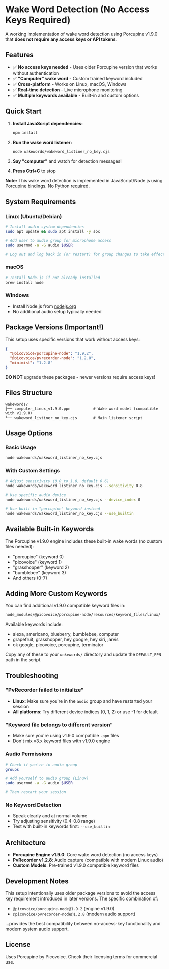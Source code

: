 # Wake Word Detection (No Access Keys Required)

A working implementation of wake word detection using Porcupine v1.9.0 that **does not require any access keys or API tokens**.

## Features

- ✅ **No access keys needed** - Uses older Porcupine version that works without authentication
- ✅ **"Computer" wake word** - Custom trained keyword included
- ✅ **Cross-platform** - Works on Linux, macOS, Windows
- ✅ **Real-time detection** - Live microphone monitoring
- ✅ **Multiple keywords available** - Built-in and custom options

## Quick Start

1. **Install JavaScript dependencies:**
   ```bash
   npm install
   ```

2. **Run the wake word listener:**
   ```bash
   node wakewords/wakeword_listiner_no_key.cjs
   ```

3. **Say "computer"** and watch for detection messages!

4. **Press Ctrl+C** to stop

**Note:** This wake word detection is implemented in JavaScript/Node.js using Porcupine bindings. No Python required.

## System Requirements

### Linux (Ubuntu/Debian)
```bash
# Install audio system dependencies
sudo apt update && sudo apt install -y sox

# Add user to audio group for microphone access
sudo usermod -a -G audio $USER

# Log out and log back in (or restart) for group changes to take effect
```

### macOS
```bash
# Install Node.js if not already installed
brew install node
```

### Windows
- Install Node.js from [nodejs.org](https://nodejs.org/)
- No additional audio setup typically needed

## Package Versions (Important!)

This setup uses specific versions that work without access keys:

```json
{
  "@picovoice/porcupine-node": "1.9.2",
  "@picovoice/pvrecorder-node": "1.2.8",
  "minimist": "1.2.8"
}
```

**DO NOT** upgrade these packages - newer versions require access keys!

## Files Structure

```
wakewords/
├── computer_linux_v1.9.0.ppn          # Wake word model (compatible with v1.9.0)
└── wakeword_listiner_no_key.cjs       # Main listener script
```

## Usage Options

### Basic Usage
```bash
node wakewords/wakeword_listiner_no_key.cjs
```

### With Custom Settings
```bash
# Adjust sensitivity (0.0 to 1.0, default 0.6)
node wakewords/wakeword_listiner_no_key.cjs --sensitivity 0.8

# Use specific audio device
node wakewords/wakeword_listiner_no_key.cjs --device_index 0

# Use built-in "porcupine" keyword instead
node wakewords/wakeword_listiner_no_key.cjs --use_builtin
```

## Available Built-in Keywords

The Porcupine v1.9.0 engine includes these built-in wake words (no custom files needed):

- "porcupine" (keyword 0)
- "picovoice" (keyword 1)
- "grasshopper" (keyword 2)
- "bumblebee" (keyword 3)
- And others (0-7)

## Adding More Custom Keywords

You can find additional v1.9.0 compatible keyword files in:
```
node_modules/@picovoice/porcupine-node/resources/keyword_files/linux/
```

Available keywords include:
- alexa, americano, blueberry, bumblebee, computer
- grapefruit, grasshopper, hey google, hey siri, jarvis
- ok google, picovoice, porcupine, terminator

Copy any of these to your `wakewords/` directory and update the `DEFAULT_PPN` path in the script.

## Troubleshooting

### "PvRecorder failed to initialize"
- **Linux**: Make sure you're in the `audio` group and have restarted your session
- **All platforms**: Try different device indices (0, 1, 2) or use -1 for default

### "Keyword file belongs to different version"
- Make sure you're using v1.9.0 compatible `.ppn` files
- Don't mix v3.x keyword files with v1.9.0 engine

### Audio Permissions
```bash
# Check if you're in audio group
groups

# Add yourself to audio group (Linux)
sudo usermod -a -G audio $USER

# Then restart your session
```

### No Keyword Detection
- Speak clearly and at normal volume
- Try adjusting sensitivity (0.4-0.8 range)
- Test with built-in keywords first: `--use_builtin`

## Architecture

- **Porcupine Engine v1.9.0**: Core wake word detection (no access keys)
- **PvRecorder v1.2.8**: Audio capture (compatible with modern Linux audio)
- **Custom Models**: Pre-trained v1.9.0 compatible keyword files

## Development Notes

This setup intentionally uses older package versions to avoid the access key requirement introduced in later versions. The specific combination of:

- `@picovoice/porcupine-node@1.9.2` (engine v1.9.0)
- `@picovoice/pvrecorder-node@1.2.8` (modern audio support)

...provides the best compatibility between no-access-key functionality and modern system audio support.

## License

Uses Porcupine by Picovoice. Check their licensing terms for commercial use.
